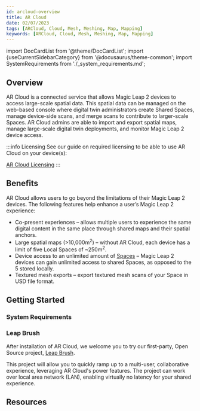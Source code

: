 ```yaml
---
id: arcloud-overview
title: AR Cloud
date: 02/07/2023
tags: [ARCloud, Cloud, Mesh, Meshing, Map, Mapping]
keywords: [ARCloud, Cloud, Mesh, Meshing, Map, Mapping]
---
```

import DocCardList from '@theme/DocCardList';
import {useCurrentSidebarCategory} from '@docusaurus/theme-common';
import SystemRequirements from './_system_requirements.md';

## Overview

AR Cloud is a connected service that allows Magic Leap 2 devices to access large-scale spatial data. This spatial data can be managed on the web-based console where digital twin administrators create Shared Spaces, manage device-side scans, and merge scans to contribute to larger-scale Spaces. AR Cloud admins are able to import and export spatial maps, manage large-scale digital twin deployments, and monitor Magic Leap 2 device access.

:::info Licensing
See our guide on required licensing to be able to use AR Cloud on your device(s):

[AR Cloud Licensing](/versioned_docs/version-22-Feb-2023/guides/arcloud/arcloud-licenses)
:::

## Benefits

AR Cloud allows users to go beyond the limitations of their Magic Leap 2 devices. The following features help enhance a user’s Magic Leap 2 experience:
- Co-present experiences – allows multiple users to experience the same digital content in the same place through shared maps and their spatial anchors.
- Large spatial maps (>10,000m<sup>2</sup>) – without AR Cloud, each device has a limit of five Local Spaces of ~250m<sup>2</sup>.
- Device access to an unlimited amount of [Spaces](/versioned_docs/version-22-Feb-2023/guides/features/spaces/spaces-tool) – Magic Leap 2 devices can gain unlimited access to shared Spaces, as opposed to the 5 stored locally.
- Textured mesh exports – export textured mesh scans of your Space in USD file format.

## Getting Started

### System Requirements

<SystemRequirements />

### Leap Brush

After installation of AR Cloud, we welcome you to try our first-party, Open Source project, [Leap Brush](https://github.com/magicleap/LeapBrush).

This project will allow you to quickly ramp up to a multi-user, collaborative experience, leveraging AR Cloud's power features. The project can work over local area network (LAN), enabling virtually no latency for your shared experience.

## Resources

<DocCardList items={useCurrentSidebarCategory().items}/>

